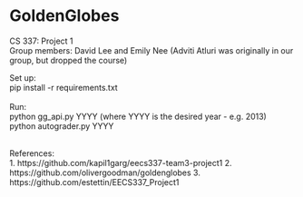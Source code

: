 # GoldenGlobes

CS 337: Project 1 </br>
Group members: David Lee and Emily Nee (Adviti Atluri was originally in our group, but dropped the course) </br>

Set up:</br> 
pip install -r requirements.txt</br> 
</br>
Run:</br>
python gg_api.py YYYY (where YYYY is the desired year - e.g. 2013) </br>
python autograder.py YYYY </br> 

</br>
References:</br>
1. https://github.com/kapil1garg/eecs337-team3-project1
2. https://github.com/olivergoodman/goldenglobes
3. https://github.com/estettin/EECS337_Project1
